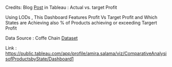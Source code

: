 Credits: Blog [Post](https://www.tableau.com/about/blog/LOD-expressions#:~:text=8.%20Actual%20vs.%20target) in Tableau  : Actual vs. target Profit

Using LODs , This Dashboard Features Profit Vs Target Profit and Which States are Achieving also % of Products achieving or exceeding Targert Profit

Data Source : Coffe Chain [Dataset](https://data.world/2918diy/coffee-chain)

Link : https://public.tableau.com/app/profile/amira.salama/viz/ComparativeAnalysisofProductsbyState/Dashboard1
